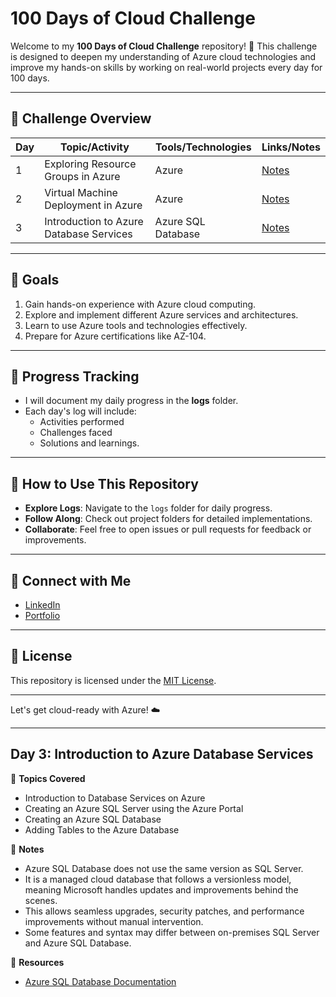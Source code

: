 # 100 Days of Cloud Challenge

Welcome to my **100 Days of Cloud Challenge** repository! 🚀 This challenge is designed to deepen my understanding of Azure cloud technologies and improve my hands-on skills by working on real-world projects every day for 100 days.

---

## 📅 Challenge Overview

| Day | Topic/Activity                           | Tools/Technologies | Links/Notes         |
|-----|------------------------------------------|---------------------|---------------------|
| 1   | Exploring Resource Groups in Azure       | Azure               | [Notes](./Day-1.md) |
| 2   | Virtual Machine Deployment in Azure      | Azure               | [Notes](./Day-2.md) |
| 3   | Introduction to Azure Database Services  | Azure SQL Database  | [Notes](./Day-3.md) |

---

## 🌟 Goals
1. Gain hands-on experience with Azure cloud computing.
2. Explore and implement different Azure services and architectures.
3. Learn to use Azure tools and technologies effectively.
4. Prepare for Azure certifications like AZ-104.

---

## 📖 Progress Tracking
- I will document my daily progress in the **logs** folder.
- Each day's log will include:
  - Activities performed
  - Challenges faced
  - Solutions and learnings.

---

## 🚀 How to Use This Repository
- **Explore Logs**: Navigate to the `logs` folder for daily progress.
- **Follow Along**: Check out project folders for detailed implementations.
- **Collaborate**: Feel free to open issues or pull requests for feedback or improvements.

---

## 🤝 Connect with Me
- [LinkedIn](https://www.linkedin.com/in/jms-luck/)
- [Portfolio](https://your-portfolio.com)

---

## 📜 License
This repository is licensed under the [MIT License](./LICENSE).

---

Let's get cloud-ready with Azure! ☁️

---

## Day 3: Introduction to Azure Database Services

📌 **Topics Covered**
- Introduction to Database Services on Azure
- Creating an Azure SQL Server using the Azure Portal
- Creating an Azure SQL Database
- Adding Tables to the Azure Database

📝 **Notes**
- Azure SQL Database does not use the same version as SQL Server.
- It is a managed cloud database that follows a versionless model, meaning Microsoft handles updates and improvements behind the scenes.
- This allows seamless upgrades, security patches, and performance improvements without manual intervention.
- Some features and syntax may differ between on-premises SQL Server and Azure SQL Database.

🔗 **Resources**
- [Azure SQL Database Documentation](https://learn.microsoft.com/en-us/azure/azure-sql/)
